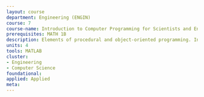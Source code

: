 ```yaml
---
layout: course 
department: Engineering (ENGIN)
course: 7
course-name: Introduction to Computer Programming for Scientists and Engineers
prerequisites: MATH 1B
description: Elements of procedural and object-oriented programming. Induction, iteration, and recursion. Real functions and floating-point computations for engineering analysis. Introduction to data structures. Representative examples are drawn from mathematics, science, and engineering. The course uses the MATLAB programming language. Sponsoring departments - Civil and Environmental Engineering and Mechanical Engineering.
units: 4
tools: MATLAB
cluster:
- Engineering
- Computer Science
foundational: 
applied: Applied
meta: 
---
```

